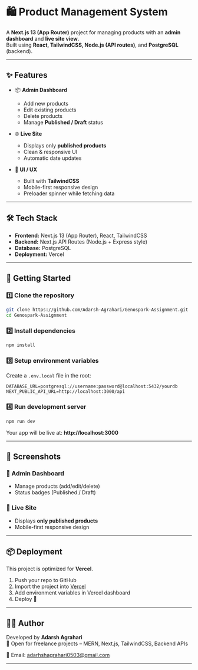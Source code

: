 # 🛍️ Product Management System

A **Next.js 13 (App Router)** project for managing products with an **admin dashboard** and **live site view**.  
Built using **React, TailwindCSS, Node.js (API routes)**, and **PostgreSQL** (backend).

---

## ✨ Features

- 📦 **Admin Dashboard**
  - Add new products
  - Edit existing products
  - Delete products
  - Manage **Published / Draft** status

- 🌐 **Live Site**
  - Displays only **published products**
  - Clean & responsive UI
  - Automatic date updates

- 🎨 **UI / UX**
  - Built with **TailwindCSS**
  - Mobile-first responsive design
  - Preloader spinner while fetching data

---

## 🛠️ Tech Stack

- **Frontend:** Next.js 13 (App Router), React, TailwindCSS
- **Backend:** Next.js API Routes (Node.js + Express style)
- **Database:** PostgreSQL
- **Deployment:** Vercel

---

## 🚀 Getting Started

### 1️⃣ Clone the repository
```bash
git clone https://github.com/Adarsh-Agrahari/Genospark-Assignment.git
cd Genospark-Assignment
```

### 2️⃣ Install dependencies
```bash
npm install
```

### 3️⃣ Setup environment variables  
Create a `.env.local` file in the root:

```env
DATABASE_URL=postgresql://username:password@localhost:5432/yourdb
NEXT_PUBLIC_API_URL=http://localhost:3000/api
```

### 4️⃣ Run development server
```bash
npm run dev
```
Your app will be live at: **http://localhost:3000**

---

## 📸 Screenshots

### 🔹 Admin Dashboard
- Manage products (add/edit/delete)
- Status badges (Published / Draft)

### 🔹 Live Site
- Displays **only published products**
- Mobile-first responsive design

---

## 📦 Deployment

This project is optimized for **Vercel**.

1. Push your repo to GitHub
2. Import the project into [Vercel](https://vercel.com/)
3. Add environment variables in Vercel dashboard
4. Deploy 🚀

---

## 👨‍💻 Author

Developed by **Adarsh Agrahari**  
💼 Open for freelance projects – MERN, Next.js, TailwindCSS, Backend APIs

📧 Email: adarhshagrahari0503@gmail.com

---